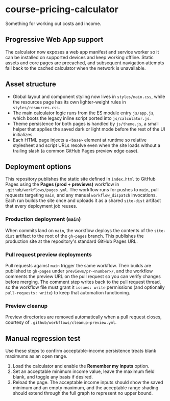 # course-pricing-calculator
Something for working out costs and income.

## Progressive Web App support
The calculator now exposes a web app manifest and service worker so it can be installed on supported devices and keep working offline. Static assets and core pages are precached, and subsequent navigation attempts fall back to the cached calculator when the network is unavailable.

## Asset structure

- Global layout and component styling now lives in `styles/main.css`, while the resources page has its own lighter-weight rules in `styles/resources.css`.
- The main calculator logic runs from the ES module entry `js/app.js`, which boots the legacy inline script ported into `js/calculator.js`.
- Theme persistence for both pages is handled by `js/theme.js`, a small helper that applies the saved dark or light mode before the rest of the UI initializes.
- Each HTML page injects a `<base>` element at runtime so relative stylesheet and script URLs resolve even when the site loads without a trailing slash (a common GitHub Pages preview edge case).

## Deployment options
This repository publishes the static site defined in `index.html` to
GitHub Pages using the **Pages (prod + previews)** workflow in
`.github/workflows/pages.yml`. The workflow runs for pushes to `main`,
pull requests targeting `main`, and any manual `workflow_dispatch`
invocations. Each run builds the site once and uploads it as a shared
`site-dist` artifact that every deployment job reuses.

### Production deployment (`main`)
When commits land on `main`, the workflow deploys the contents of the
`site-dist` artifact to the root of the `gh-pages` branch. This publishes
the production site at the repository's standard GitHub Pages URL.

### Pull request preview deployments
Pull requests against `main` trigger the same workflow. Their builds are
published to `gh-pages` under `previews/pr-<number>/`, and the workflow
comments the preview URL on the pull request so you can verify changes
before merging. The comment step writes back to the pull request thread,
so the workflow file must grant it `issues: write` permissions (and
optionally `pull-requests: write`) to keep that automation functioning.

### Preview cleanup
Preview directories are removed automatically when a pull request
closes, courtesy of `.github/workflows/cleanup-preview.yml`.

## Manual regression test

Use these steps to confirm acceptable-income persistence treats blank maximums as an open range.

1. Load the calculator and enable the **Remember my inputs** option.
2. Set an acceptable minimum income value, leave the maximum field blank, and toggle any basis if desired.
3. Reload the page. The acceptable income inputs should show the saved minimum and an empty maximum, and the acceptable range shading should extend through the full graph to represent no upper bound.
